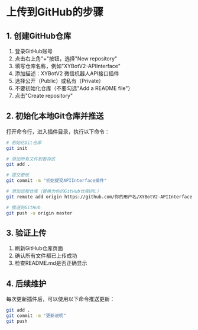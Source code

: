 # 上传到GitHub的步骤

## 1. 创建GitHub仓库

1. 登录GitHub账号
2. 点击右上角"+"按钮，选择"New repository"
3. 填写仓库名称，例如"XYBotV2-APIInterface"
4. 添加描述：XYBotV2 微信机器人API接口插件
5. 选择公开（Public）或私有（Private）
6. 不要初始化仓库（不要勾选"Add a README file"）
7. 点击"Create repository"

## 2. 初始化本地Git仓库并推送

打开命令行，进入插件目录，执行以下命令：

```bash
# 初始化Git仓库
git init

# 添加所有文件到暂存区
git add .

# 提交更改
git commit -m "初始提交APIInterface插件"

# 添加远程仓库（替换为你的GitHub仓库URL）
git remote add origin https://github.com/你的用户名/XYBotV2-APIInterface.git

# 推送到GitHub
git push -u origin master
```

## 3. 验证上传

1. 刷新GitHub仓库页面
2. 确认所有文件都已上传成功
3. 检查README.md是否正确显示

## 4. 后续维护

每次更新插件后，可以使用以下命令推送更新：

```bash
git add .
git commit -m "更新说明"
git push
``` 